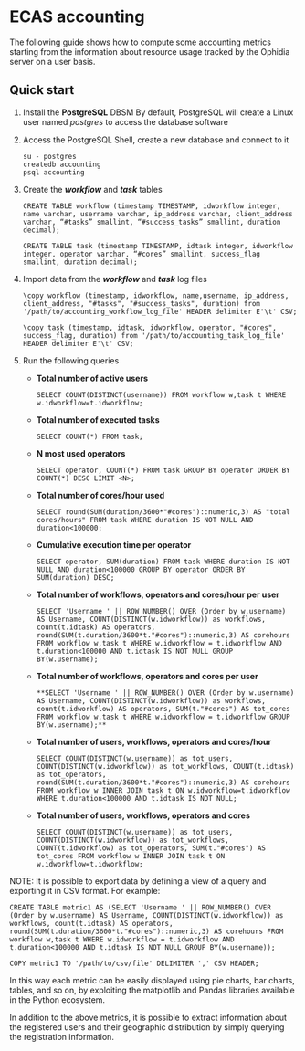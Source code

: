 ECAS accounting
=
The following guide shows how to compute some accounting metrics starting from the information about resource usage tracked by the Ophidia server on a user basis.

Quick start
------------------
1. Install the **PostgreSQL** DBSM
By default, PostgreSQL will create a Linux user named *postgres* to access the database software
2. Access the PostgreSQL Shell, create a new database and connect to it
	```
	su - postgres
	createdb accounting
	psql accounting
	```
3. Create the ***workflow*** and ***task*** tables
	```
	CREATE TABLE workflow (timestamp TIMESTAMP, idworkflow integer, name varchar, username varchar, ip_address varchar, client_address varchar, “#tasks” smallint, “#success_tasks” smallint, duration decimal);
	```
	```
	CREATE TABLE task (timestamp TIMESTAMP, idtask integer, idworkflow integer, operator varchar, “#cores” smallint, success_flag smallint, duration decimal);
	```

4. Import data from the ***workflow*** and ***task*** log files
	```
	\copy workflow (timestamp, idworkflow, name,username, ip_address, client_address, "#tasks", "#success_tasks", duration) from '/path/to/accounting_workflow_log_file' HEADER delimiter E'\t' CSV;
	```		
	```
	\copy task (timestamp, idtask, idworkflow, operator, "#cores", success_flag, duration) from '/path/to/accounting_task_log_file' HEADER delimiter E'\t' CSV;
	```
5. Run the following queries
	* **Total number of active users**
		```
		SELECT COUNT(DISTINCT(username)) FROM workflow w,task t WHERE w.idworkflow=t.idworkflow;
		```
	* **Total number of executed tasks**
		```
		SELECT COUNT(*) FROM task;
		```
  
	* **N most used operators**
		```
		SELECT operator, COUNT(*) FROM task GROUP BY operator ORDER BY COUNT(*) DESC LIMIT <N>;
		```
  
	* **Total number of cores/hour used**
		```
		SELECT round(SUM(duration/3600*"#cores")::numeric,3) AS "total cores/hours" FROM task WHERE duration IS NOT NULL AND duration<100000;
		```

	* **Cumulative execution time per operator**
		```
		SELECT operator, SUM(duration) FROM task WHERE duration IS NOT NULL AND duration<100000 GROUP BY operator ORDER BY SUM(duration) DESC;
		```

	* **Total number of workflows, operators and cores/hour per user**
		```
		SELECT 'Username ' || ROW_NUMBER() OVER (Order by w.username) AS Username, COUNT(DISTINCT(w.idworkflow)) as workflows, count(t.idtask) AS operators, round(SUM(t.duration/3600*t."#cores")::numeric,3) AS corehours FROM workflow w,task t WHERE w.idworkflow = t.idworkflow AND t.duration<100000 AND t.idtask IS NOT NULL GROUP BY(w.username);
		```

	* **Total number of workflows, operators and cores per user**
		```
		**SELECT 'Username ' || ROW_NUMBER() OVER (Order by w.username) AS Username, COUNT(DISTINCT(w.idworkflow)) as workflows, count(t.idworkflow) AS operators, SUM(t."#cores") AS tot_cores FROM workflow w,task t WHERE w.idworkflow = t.idworkflow GROUP BY(w.username);**
		```

	* **Total number of users, workflows, operators and cores/hour**
		```
		SELECT COUNT(DISTINCT(w.username)) as tot_users, COUNT(DISTINCT(w.idworkflow)) as tot_workflows, COUNT(t.idtask) as tot_operators, round(SUM(t.duration/3600*t."#cores")::numeric,3) AS corehours FROM workflow w INNER JOIN task t ON w.idworkflow=t.idworkflow WHERE t.duration<100000 AND t.idtask IS NOT NULL;
		```
	 * **Total number of users, workflows, operators and cores**
		```
		SELECT COUNT(DISTINCT(w.username)) as tot_users, COUNT(DISTINCT(w.idworkflow)) as tot_workflows, COUNT(t.idworkflow) as tot_operators, SUM(t."#cores") AS tot_cores FROM workflow w INNER JOIN task t ON w.idworkflow=t.idworkflow;
		```


NOTE: It is possible to export data by defining a view of a query and exporting it in CSV format. For example:
```
CREATE TABLE metric1 AS (SELECT 'Username ' || ROW_NUMBER() OVER (Order by w.username) AS Username, COUNT(DISTINCT(w.idworkflow)) as workflows, count(t.idtask) AS operators, round(SUM(t.duration/3600*t."#cores")::numeric,3) AS corehours FROM workflow w,task t WHERE w.idworkflow = t.idworkflow AND t.duration<100000 AND t.idtask IS NOT NULL GROUP BY(w.username));
```
```
COPY metric1 TO '/path/to/csv/file' DELIMITER ',' CSV HEADER;
```
In this way each metric can be easily displayed using pie charts, bar charts, tables, and so on,
by exploiting the matplotlib and Pandas libraries available in the Python ecosystem.

In addition to the above metrics, it is possible to extract information about the registered users and their geographic distribution by simply querying the registration information.
